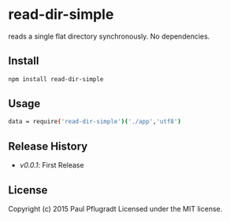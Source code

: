 # read-dir-simple

reads a single flat directory synchronously.
No dependencies.

## Install

```sh
npm install read-dir-simple

```

## Usage
```sh
data = require('read-dir-simple')('./app','utf8')

```

## Release History

 - *v0.0.1*: First Release

## License
Copyright (c) 2015 Paul Pflugradt
Licensed under the MIT license.